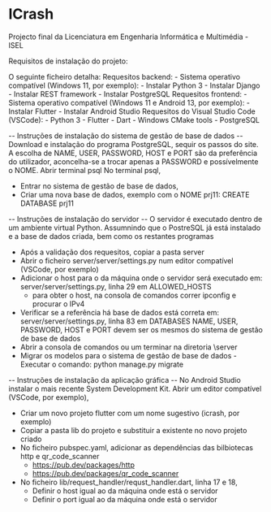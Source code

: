 # ICrash
Projecto final da Licenciatura em Engenharia Informática e Multimédia - ISEL

Requisitos de instalação do projeto:

O seguinte ficheiro detalha:
Requesitos backend:
	- Sistema operativo compatível (Windows 11, por exemplo):
	- Instalar Python 3
	- Instalar Django
	- Instalar REST framework
	- Instalar PostgreSQL
Requesitos frontend:
	- Sistema operativo compatível (Windows 11 e Android 13, por exemplo):
	- Instalar Flutter
	- Instalar Android Studio
Requesitos do Visual Studio Code (VSCode):
	- Python 3
	- Flutter
	- Dart
	- Windows CMake tools
	- PostgreSQL

-- Instruções de instalação do sistema de gestão de base de dados --
Download e instalação do programa PostgreSQL, sequir os passos do site.
A escolha de NAME, USER, PASSWORD, HOST e PORT são da preferência do utilizador, aconcelha-se
a trocar apenas a PASSWORD e possívelmente o NOME.
Abrir terminal psql
No terminal psql,
- Entrar no sistema de gestão de base de dados,
- Criar uma nova base de dados, exemplo com o NOME prj11:
	CREATE DATABASE prj11

-- Instruções de instalação do servidor --
O servidor é executado dentro de um ambiente virtual Python.
Assumnindo que o PostreSQL já está instalado e a base de dados criada, bem como os restantes
programas
- Após a validação dos requesitos, copiar a pasta server
- Abrir o ficheiro server/server/settings.py num editor compatível (VSCode, por exemplo)
- Adicionar o host para o da máquina onde o servidor será executado em:
	server/server/settings.py, linha 29 em ALLOWED_HOSTS
	- para obter o host, na consola de comandos correr ipconfig e procurar o IPv4
- Verificar se a referência há base de dados está correta em:
	server/server/settings.py, linha 83 em DATABASES
	NAME, USER, PASSWORD, HOST e PORT devem ser os mesmos do sistema de gestão de base de
dados
- Abrir a consola de comandos ou um terminar na diretoria \server
- Migrar os modelos para o sistema de gestão de base de dados - Executar o comando:
	python manage.py migrate

-- Instruções de instalação da aplicação gráfica --
No Android Studio instalar o mais recente System Development Kit.
Abrir um editor compatível (VSCode, por exemplo),
- Criar um novo projeto flutter com um nome sugestivo (icrash, por exemplo)
- Copiar a pasta lib do projeto e substituir a existente no novo projeto criado
- No ficheiro pubspec.yaml, adicionar as dependências das bilbiotecas http e qr_code_scanner
	- https://pub.dev/packages/http
	- https://pub.dev/packages/qr_code_scanner
- No ficheiro lib/request_handler/requst_handler.dart, linha 17 e 18,
	- Definir o host igual ao da máquina onde está o servidor
	- Definir o port igual ao da máquina onde está o servidor
